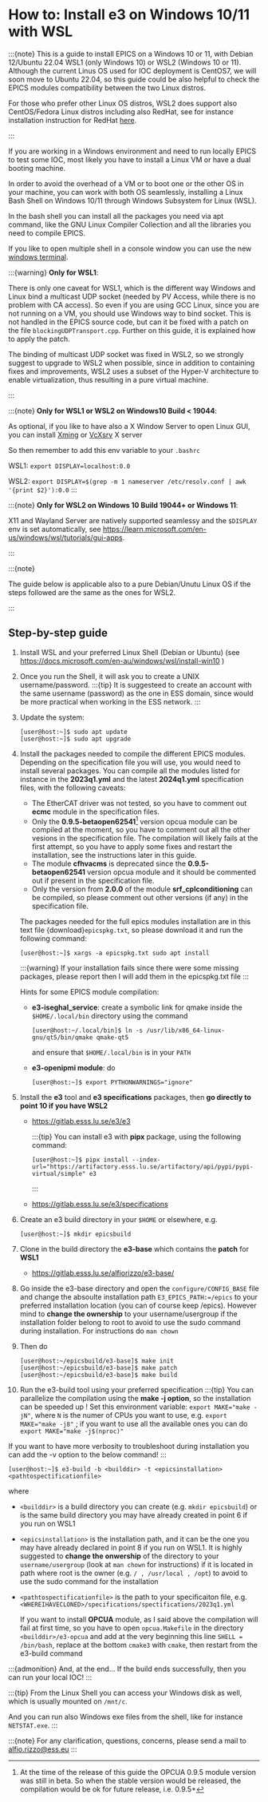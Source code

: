 # How to: Install e3 on Windows 10/11 with WSL

:::{note}
This is a guide to install EPICS on a Windows 10 or 11,
with Debian 12/Ubuntu 22.04 WSL1 (only Windows 10) or WSL2 (Windows 10 or 11).
Although the current Linus OS used for IOC deployment is CentOS7,
we will soon move to Ubuntu 22.04, so this guide could be also helpful
to check the EPICS modules compatibility between the two Linux distros.

For those who prefer other Linux OS distros, WSL2 does support also
CentOS/Fedora Linux distros including also RedHat,
see for instance installation instruction for RedHat
[here](https://developers.redhat.com/articles/2023/12/21/getting-started-rhel-windows-subsystem-linux).

:::

If you are working in a Windows environment and need to run locally EPICS
to test some IOC, most likely you have to install a Linux VM
or have a dual booting machine.

In order to avoid the overhead of a VM or to boot one or the other OS
in your machine, you can work with both OS seamlessly,
installing a Linux Bash Shell on Windows 10/11
through Windows Subsystem for Linux (WSL).

In the bash shell you can install all the packages you need via apt command,
like the GNU Linux Compiler Collection
and all the libraries you need to compile EPICS.

If you like to open multiple shell in a console window
you can use the new [windows terminal](https://apps.microsoft.com/detail/9n0dx20hk701?hl=en-us&gl=US).

:::{warning}
**Only for WSL1**:

There is only one caveat for WSL1, which is the different way Windows and
Linux bind a multicast UDP socket (needed by PV Access, while there is
no problem with CA access). So even if you are using GCC Linux,
since you are not running on a VM, you should use Windows way to bind socket.
This is not handled in the EPICS source code, but can it be fixed with
a patch on the file `blockingUDPTransport.cpp`.
Further on this guide, it is explained how to apply the patch.

The binding of multicast UDP socket was fixed in WSL2,
so we strongly suggest to upgrade to WSL2 when possible,
since in addition to containing fixes and improvements,
WSL2 uses a subset of the Hyper-V architecture to enable virtualization,
thus resulting in a pure virtual machine.

:::

:::{note}
**Only for WSL1 or WSL2 on Windows10 Build < 19044**:

As optional, if you like to have also a X Window Server to open Linux GUI,
you can install [Xming](https://sourceforge.net/projects/xming/)
or [VcXsrv](https://sourceforge.net/projects/vcxsrv/) X server

So then remember to add this env variable to your `.bashrc`

   WSL1: `export DISPLAY=localhost:0.0`

   WSL2: `export DISPLAY=$(grep -m 1 nameserver /etc/resolv.conf | awk '{print $2}'):0.0`
:::

:::{note}
**Only for WSL2 on Windows 10 Build 19044+ or Windows 11**:

X11 and Wayland Server are natively supported seamlessy and the `$DISPLAY`
env is set automatically, see <https://learn.microsoft.com/en-us/windows/wsl/tutorials/gui-apps>.

:::

:::{note}

The guide below is applicable also to a pure Debian/Unutu Linux OS
if the steps followed are the same as the ones for WSL2.

:::

## Step-by-step guide

1. Install WSL and your preferred Linux Shell (Debian or Ubuntu)  (see
   <https://docs.microsoft.com/en-au/windows/wsl/install-win10> )

2. Once you run the Shell, it will ask you to create a UNIX username/password.
   :::{tip}
   It is suggesteed to create an account with the same username (password)
   as  the one in ESS domain, since would be more practical
   when working in the ESS network.
   :::
3. Update the system:

   ```console
   [user@host:~]$ sudo apt update
   [user@host:~]$ sudo apt upgrade
   ```

4. Install the packages needed to compile the different EPICS modules.
   Depending on the specification file you will use, you would need to install
   several packages. You can compile all the modules listed for instance
   in the **2023q1.yml** and the latest **2024q1.yml** specification files,
   with the following caveats:
   - The EtherCAT driver was not tested, so you have to comment out
   **ecmc** module in the specification files.
   - Only the **0.9.5-betaopen62541**[^opcua] version opcua module can be compiled
   at the moment, so you have to comment out all the other vesions
   in the specification file. The compilation will likely fails at
   the first attempt, so you have to apply some fixes and restart
   the installation, see the instructions later in this guide.
   - The module **cfhvacms** is deprecated since the **0.9.5-betaopen62541**
   version opcua module and it should be commented out if present in the
   specification file.
   - Only the version from **2.0.0** of the module **srf_cplconditioning** can
   be compiled, so please comment out other versions (if any)
   in the specification file.

   The packages needed for the full epics modules installation are in this
   text file {download}`epicspkg.txt`, so please download it
   and run the following command:

   ```console
   [user@host:~]$ xargs -a epicspkg.txt sudo apt install
   ```

   :::{warning}
   If your installation fails since there were some missing packages,
   please report then I will add them in the epicspkg.txt file
   :::

   Hints for some EPICS module compilation:
   - **e3-iseghal_service**: create a symbolic link for qmake
   inside the `$HOME/.local/bin` directory using the command

      ```console
      [user@host:~/.local/bin]$ ln -s /usr/lib/x86_64-linux-gnu/qt5/bin/qmake qmake-qt5
      ```

      and ensure that `$HOME/.local/bin` is in your `PATH`
   - **e3-openipmi module**: do

      ```console
      [user@host:~]$ export PYTHONWARNINGS="ignore"
      ```

5. Install the **e3** tool and **e3 specifications** packages,
   then **go directly to point 10 if you have WSL2**
   - <https://gitlab.esss.lu.se/e3/e3>

      :::{tip}
      You can install e3 with **pipx** package, using the following command:

      ```console
      [user@host:~]$ pipx install --index-url="https://artifactory.esss.lu.se/artifactory/api/pypi/pypi-virtual/simple" e3
      ```

      :::
   - <https://gitlab.esss.lu.se/e3/specifications>

6. Create an e3 build directory in your `$HOME` or elsewhere, e.g.

   ```console
   [user@host:~]$ mkdir epicsbuild
   ```

7. Clone in the build directory the **e3-base**
   which contains the **patch** for **WSL1**
   - <https://gitlab.esss.lu.se/alfiorizzo/e3-base/>

8. Go inside the e3-base directory and open the `configure/CONFIG_BASE`
   file and change the absoulte installation path `E3_EPICS_PATH:=/epics`
   to your preferred installation location (you can of course keep /epics).
   However mind to **change the ownership** to your username/usergroup
   if the installation folder belong to root to avoid to use the sudo command
   during installation. For instructions do `man chown`

9. Then do

    ```console
    [user@host:~/epicsbuild/e3-base]$ make init
    [user@host:~/epicsbuild/e3-base]$ make patch
    [user@host:~/epicsbuild/e3-base]$ make build
    ```

10. Run the e3-build tool using your preferred specification
   :::{tip}
   You can parallelize the compilation using the **make -j option**,
   so the installation can be speeded up !
   Set this environment variable: `export MAKE="make -jN"`,
   where `N` is the numer of CPUs you want to use,
   e.g. `export MAKE="make -j8"` ; if you want to use all the available
   ones you can do `export MAKE="make -j$(nproc)"`

   If you want to have more verbosity to troubleshoot during installation
   you can add the -v option to the below command!
   :::

   ```console
   [user@host:~]$ e3-build -b <builddir> -t <epicsinstallation> <pathtospectificationfile>
   ```

   where

- `<builddir>` is a build directory you can create (e.g. `mkdir epicsbuild`)
   or is the same build directory you may have already
   created in point 6 if you run on WSL1

- `<epicsinstallation>` is the installation path, and it can be
   the one you may have already declared in point 8 if you run on WSL1.
   It is highly suggested to **change the onwership** of the directory
   to your `username/usergroup` (look at `man chown` for instructions)
   if it is located in path where root is the owner
   (e.g. `/ , /usr/local , /opt`) to avoid to use
   the sudo command for the installation

- `<pathtospectificationfile>` is the path to your specificaiton file,
   e.g. `<WHEREIHAVECLONED>/specifications/spectifications/2023q1.yml`

   If you want to install **OPCUA** module, as I said above the compilation
   will fail at first time, so you have to open `opcua.Makefile`
   in the directory `<builddir>/e3-opcua` and add at the very beginning
   this line `SHELL = /bin/bash`, replace at the bottom `cmake3` with `cmake`,
   then restart from the e3-build command

:::{admonition} And, at the end...
If the build ends successfully, then you can run your local IOC!
:::

:::{tip}
From the Linux Shell you can access your Windows disk as well, which is usually
mounted on `/mnt/c`.

And you can run also Windows exe files from the shell, like for instance
`NETSTAT.exe`.
:::

:::{note}
For any clarification, questions, concerns, please send a mail to <alfio.rizzo@ess.eu>
:::

[^opcua]: At the time of the release of this guide the OPCUA 0.9.5 module version
was still in beta. So when the stable version would be released,
the compilation would be ok for future release, i.e. 0.9.5+
